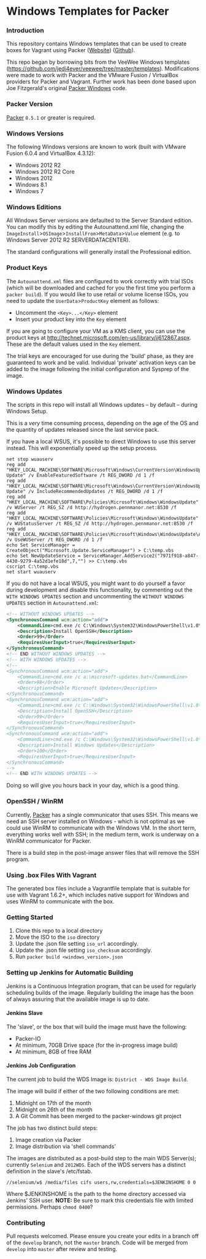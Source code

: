 # Windows Templates for Packer

### Introduction

This repository contains Windows templates that can be used to create boxes for Vagrant using Packer ([Website](http://www.packer.io)) ([Github](http://github.com/mitchellh/packer)).

This repo began by borrowing bits from the VeeWee Windows templates (https://github.com/jedi4ever/veewee/tree/master/templates). Modifications were made to work with Packer and the VMware Fusion / VirtualBox providers for Packer and Vagrant.
Further work has been done based upon Joe Fitzgerald's original [Packer Windows](https://github.com/joefitzgerald/packer-windows) code.

### Packer Version

[Packer](https://github.com/mitchellh/packer/blob/master/CHANGELOG.md) `0.5.1` or greater is required.

### Windows Versions

The following Windows versions are known to work (built with VMware Fusion 6.0.4 and VirtualBox 4.3.12):

 * Windows 2012 R2
 * Windows 2012 R2 Core
 * Windows 2012
 * Windows 8.1
 * Windows 7

### Windows Editions

All Windows Server versions are defaulted to the Server Standard edition. You can modify this by editing the Autounattend.xml file, changing the `ImageInstall`>`OSImage`>`InstallFrom`>`MetaData`>`Value` element (e.g. to Windows Server 2012 R2 SERVERDATACENTER).

The standard configurations will generally install the Professional edition.

### Product Keys

The `Autounattend.xml` files are configured to work correctly with trial ISOs (which will be downloaded and cached for you the first time you perform a `packer build`). If you would like to use retail or volume license ISOs, you need to update the `UserData`>`ProductKey` element as follows:

* Uncomment the `<Key>...</Key>` element
* Insert your product key into the `Key` element

If you are going to configure your VM as a KMS client, you can use the product keys at http://technet.microsoft.com/en-us/library/jj612867.aspx. These are the default values used in the `Key` element.

The trial keys are encouraged for use during the 'build' phase, as they are guaranteed to work and be valid.
Individual 'private' activation keys can be added to the image following the initial configuration and Sysprep of the image.

### Windows Updates

The scripts in this repo will install all Windows updates – by default – during Windows Setup.

This is a _very_ time consuming process, depending on the age of the OS and the quantity of updates released since the last service pack.

If you have a local WSUS, it's possible to direct Windows to use this server instead.
This will exponentially speed up the setup process.

```dosbatch
net stop wuauserv
reg add "HKEY_LOCAL_MACHINE\SOFTWARE\Microsoft\Windows\CurrentVersion\WindowsUpdate\Auto Update" /v EnableFeaturedSoftware /t REG_DWORD /d 1 /f
reg add "HKEY_LOCAL_MACHINE\SOFTWARE\Microsoft\Windows\CurrentVersion\WindowsUpdate\Auto Update" /v IncludeRecommendedUpdates /t REG_DWORD /d 1 /f
reg add "HKEY_LOCAL_MACHINE\SOFTWARE\Policies\Microsoft\Windows\WindowsUpdate" /v WUServer /t REG_SZ /d http://hydrogen.pennmanor.net:8530 /f
reg add "HKEY_LOCAL_MACHINE\SOFTWARE\Policies\Microsoft\Windows\WindowsUpdate" /v WUStatusServer /t REG_SZ /d http://hydrogen.pennmanor.net:8530 /f
reg add "HKEY_LOCAL_MACHINE\SOFTWARE\Policies\Microsoft\Windows\WindowsUpdate\AU" /v UseWUServer /t REG_DWORD /d 1 /f
echo Set ServiceManager = CreateObject("Microsoft.Update.ServiceManager") > C:\temp.vbs
echo Set NewUpdateService = ServiceManager.AddService2("7971f918-a847-4430-9279-4a52d1efe18d",7,"") >> C:\temp.vbs
cscript C:\temp.vbs
net start wuauserv
```

If you do not have a local WSUS, you might want to do yourself a favor during development and disable this functionality, by commenting out the `WITH WINDOWS UPDATES` section and uncommenting the `WITHOUT WINDOWS UPDATES` section in `Autounattend.xml`:

```xml
<!-- WITHOUT WINDOWS UPDATES -->
<SynchronousCommand wcm:action="add">
    <CommandLine>cmd.exe /c C:\Windows\System32\WindowsPowerShell\v1.0\powershell.exe -File a:\openssh.ps1 -AutoStart</CommandLine>
    <Description>Install OpenSSH</Description>
    <Order>99</Order>
    <RequiresUserInput>true</RequiresUserInput>
</SynchronousCommand>
<!-- END WITHOUT WINDOWS UPDATES -->
<!-- WITH WINDOWS UPDATES -->
<!--
<SynchronousCommand wcm:action="add">
    <CommandLine>cmd.exe /c a:\microsoft-updates.bat</CommandLine>
    <Order>98</Order>
    <Description>Enable Microsoft Updates</Description>
</SynchronousCommand>
<SynchronousCommand wcm:action="add">
    <CommandLine>cmd.exe /c C:\Windows\System32\WindowsPowerShell\v1.0\powershell.exe -File a:\openssh.ps1</CommandLine>
    <Description>Install OpenSSH</Description>
    <Order>99</Order>
    <RequiresUserInput>true</RequiresUserInput>
</SynchronousCommand>
<SynchronousCommand wcm:action="add">
    <CommandLine>cmd.exe /c C:\Windows\System32\WindowsPowerShell\v1.0\powershell.exe -File a:\win-updates.ps1</CommandLine>
    <Description>Install Windows Updates</Description>
    <Order>100</Order>
    <RequiresUserInput>true</RequiresUserInput>
</SynchronousCommand>
-->
<!-- END WITH WINDOWS UPDATES -->
```

Doing so will give you hours back in your day, which is a good thing.


### OpenSSH / WinRM

Currently, [Packer](http://packer.io) has a single communicator that uses SSH. This means we need an SSH server installed on Windows - which is not optimal as we could use WinRM to communicate with the Windows VM. In the short term, everything works well with SSH; in the medium term, work is underway on a WinRM communicator for Packer.

There is a build step in the post-image answer files that will remove the SSH program.

### Using .box Files With Vagrant

The generated box files include a Vagrantfile template that is suitable for
use with Vagrant 1.6.2+, which includes native support for Windows and uses
WinRM to communicate with the box.

### Getting Started

1. Clone this repo to a local directory
4. Move the ISO to the `iso` directory
5. Update the .json file setting `iso_url` accordingly.
6. Update the .json file setting `iso_checksum` accordingly.
7. Run `packer build <windows_version>.json`

### Setting up Jenkins for Automatic Building
Jenkins is a Continuous Integration program, that can be used for regularly scheduling builds of the image.
Regularly building the image has the boon of always assuring that the available image is up to date.

#### Jenkins Slave
The 'slave', or the box that will build the image must have the following:

- Packer-IO
- At minimum, 70GB Drive space (for the in-progress image build)
- At minimum, 8GB of free RAM

#### Jenkins Job Configuration
The current job to build the WDS Image is: `District - WDS Image Build`.

The image will build if either of the two following conditions are met:
1. Midnight on 17th of the month
2. Midnight on 26th of the month
3. A Git Commit has been merged to the packer-windows git project

The job has two distinct build steps:
1. Image creation via Packer
2. Image distribution via 'shell commands'

The images are distributed as a post-build step to the main WDS Server(s); currently `Selenium` and `2012WDS`.
Each of the WDS servers has a distinct definition in the slave's /etc/fstab.
```
//selenium/w$ /media/files cifs users,rw,credentials=$JENKINSHOME 0 0
```
Where $JENKINSHOME is the path to the home directory accessed via Jenkins' SSH user.
**NOTE:** Be sure to mark this credentials file with limited permissions. Perhaps `chmod 0400`?


### Contributing

Pull requests welcomed. Please ensure you create your edits in a branch off of the `develop` branch, not the `master` branch.
Code will be merged from `develop` into `master` after review and testing.
